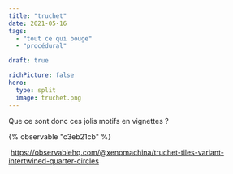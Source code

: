 ```yaml
---
title: "truchet"
date: 2021-05-16
tags:
  - "tout ce qui bouge"
  - "procédural"

draft: true

richPicture: false
hero:
  type: split
  image: truchet.png
---
```


Que ce sont donc ces jolis motifs en vignettes ?
<!-- excerpt -->


{% observable "c3eb21cb" %}

​	https://observablehq.com/@xenomachina/truchet-tiles-variant-intertwined-quarter-circles

